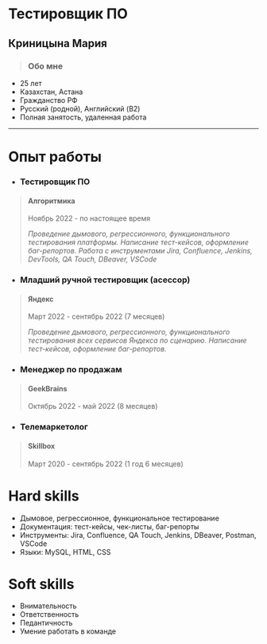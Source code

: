 # Тестировщик ПО 
## Криницына Мария

>### Обо мне

+ 25 лет
+ Казахстан, Астана
+ Гражданство РФ
+ Русский (родной), Английский (B2)
+ Полная занятость, удаленная работа

---

# Опыт работы

- ### **Тестировщик ПО**  
> #### **Алгоритмика**
> Ноябрь 2022 - по настоящее время
> 
> *Проведение дымового, регрессионного, функционального тестирования платформы. Написание тест-кейсов, оформление баг-репортов. Работа с инструментами Jira, Confluence, Jenkins, DevTools, QA Touch, DBeaver, VSCode*

- ### **Младший ручной тестировщик (асессор)** 
> #### **Яндекс**
> Март 2022 - сентябрь 2022 (7 месяцев)
> 
> *Проведение дымового, регрессионного, функционального тестирования всех сервисов Яндекса по сценарию. Написание тест-кейсов, оформление баг-репортов.*

- ### **Менеджер по продажам** 
> #### **GeekBrains**
> Октябрь 2022 - май 2022 (8 месяцев)

- ### **Телемаркетолог** 
> #### **Skillbox**
> Март 2020 - сентябрь 2022 (1 год 6 месяцев)


# Hard skills

+ Дымовое, регрессионное, функциональное тестирование
+ Документация: тест-кейсы, чек-листы, баг-репорты
+ Инструменты: Jira, Confluence, QA Touch, Jenkins, DBeaver, Postman, VSCode
+ Языки: MySQL, HTML, CSS

# Soft skills

+ Внимательность
+ Ответственность
+ Педантичность
+ Умение работать в команде
